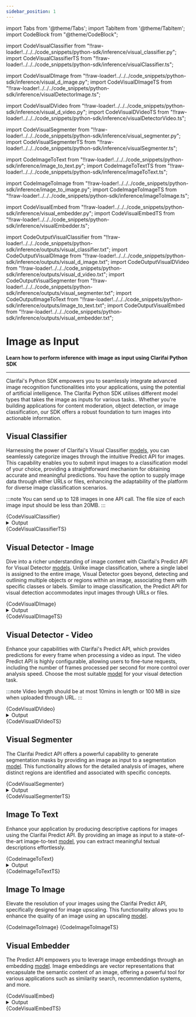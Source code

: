 ```yaml
---
sidebar_position: 1
---
```



import Tabs from '@theme/Tabs';
import TabItem from '@theme/TabItem';
import CodeBlock from "@theme/CodeBlock";


import CodeVisualClassifier from "!!raw-loader!../../../code_snippets/python-sdk/inference/visual_classifier.py";
import CodeVisualClassifierTS from "!!raw-loader!../../../code_snippets/python-sdk/inference/visualClassifier.ts";

import CodeVisualDImage from "!!raw-loader!../../../code_snippets/python-sdk/inference/visual_d_image.py";
import CodeVisualDImageTS from "!!raw-loader!../../../code_snippets/python-sdk/inference/visualDetectorImage.ts";

import CodeVisualDVideo from "!!raw-loader!../../../code_snippets/python-sdk/inference/visual_d_video.py";
import CodeVisualDVideoTS from "!!raw-loader!../../../code_snippets/python-sdk/inference/visualDetectorVideo.ts";



import CodeVisualSegmenter from "!!raw-loader!../../../code_snippets/python-sdk/inference/visual_segmenter.py";
import CodeVisualSegmenterTS from "!!raw-loader!../../../code_snippets/python-sdk/inference/visualSegmenter.ts";

import CodeImageToText from "!!raw-loader!../../../code_snippets/python-sdk/inference/image_to_text.py";
import CodeImageToTextTS from "!!raw-loader!../../../code_snippets/python-sdk/inference/imageToText.ts";

import CodeImageToImage from "!!raw-loader!../../../code_snippets/python-sdk/inference/image_to_image.py";
import CodeImageToImageTS from "!!raw-loader!../../../code_snippets/python-sdk/inference/imageToImage.ts";

import CodeVisualEmbed from "!!raw-loader!../../../code_snippets/python-sdk/inference/visual_embedder.py";
import CodeVisualEmbedTS from "!!raw-loader!../../../code_snippets/python-sdk/inference/visualEmbedder.ts";






import CodeOutputVisualClassifier from "!!raw-loader!../../../code_snippets/python-sdk/inference/outputs/visual_classifier.txt";
import CodeOutputVisualDImage from "!!raw-loader!../../../code_snippets/python-sdk/inference/outputs/visual_d_image.txt";
import CodeOutputVisualDVideo from "!!raw-loader!../../../code_snippets/python-sdk/inference/outputs/visual_d_video.txt";
import CodeOutputVisualSegmenter from "!!raw-loader!../../../code_snippets/python-sdk/inference/outputs/visual_segmenter.txt";
import CodeOutputImageToText from "!!raw-loader!../../../code_snippets/python-sdk/inference/outputs/image_to_text.txt";
import CodeOutputVisualEmbed from "!!raw-loader!../../../code_snippets/python-sdk/inference/outputs/visual_embedder.txt";


# Image as Input

**Learn how to perform inference with image as input using Clarifai Python SDK**
<hr />

Clarifai's Python SDK empowers you to seamlessly integrate advanced image recognition functionalities into your applications, using the potential of artificial intelligence. The Clarifai Python SDK utilises different model types that takes the image as inputs for various tasks.. Whether you're building applications for content moderation, object detection, or image classification, our SDK offers a robust foundation to turn images into actionable information. 

## Visual Classifier

Harnessing the power of Clarifai's Visual Classifier [models](https://clarifai.com/explore/models?page=1&perPage=24&filterData=%5B%7B%22field%22%3A%22model_type_id%22%2C%22value%22%3A%5B%22visual-classifier%22%5D%7D%5D), you can seamlessly categorize images through the intuitive Predict API for images. This capability enables you to submit input images to a classification model of your choice, providing a straightforward mechanism for obtaining accurate and meaningful predictions. You have the option to supply image data through either URLs or files, enhancing the adaptability of the platform for diverse image classification scenarios.


:::note
You can send up to 128 images in one API call. The file size of each image input should be less than 20MB.
:::




<Tabs>
<TabItem value="python" label="Python">
    <CodeBlock className="language-python">{CodeVisualClassifier}</CodeBlock>
    <details>
  <summary>Output</summary>
    <CodeBlock className="language-text">{CodeOutputVisualClassifier}</CodeBlock>
</details> 
</TabItem>
<TabItem value="typescript" label="Typescript">
    <CodeBlock className="language-typescript">{CodeVisualClassifierTS}</CodeBlock>
</TabItem>
</Tabs>





## Visual Detector - Image

Dive into a richer understanding of image content with Clarifai's Predict API for Visual Detector [models](https://clarifai.com/explore/models?page=1&perPage=24&filterData=%5B%7B%22field%22%3A%22model_type_id%22%2C%22value%22%3A%5B%22visual-detector%22%5D%7D%5D). Unlike image classification, where a single label is assigned to the entire image, Visual Detector goes beyond, detecting and outlining multiple objects or regions within an image, associating them with specific classes or labels. Similar to image classification, the Predict API for visual detection accommodates input images through URLs or files.


<Tabs>
<TabItem value="python" label="Python">
    <CodeBlock className="language-python">{CodeVisualDImage}</CodeBlock>
    <details>
  <summary>Output</summary>
    <CodeBlock className="language-text">{CodeOutputVisualDImage}</CodeBlock>
</details> 
</TabItem>
<TabItem value="typescript" label="Typescript">
    <CodeBlock className="language-typescript">{CodeVisualDImageTS}</CodeBlock>
</TabItem>
</Tabs>






## Visual Detector - Video

Enhance your capabilities with Clarifai's Predict API, which provides predictions for every frame when processing a video as input. The video Predict API is highly configurable, allowing users to fine-tune requests, including the number of frames processed per second for more control over analysis speed. Choose the most suitable [model](https://clarifai.com/explore/models?filterData=%5B%7B%22field%22%3A%22model_type_id%22%2C%22value%22%3A%5B%22visual-detector%22%5D%7D%5D&page=2&perPage=24) for your visual detection task.

:::note
Video length should be at most 10mins in length or 100 MB in size when uploaded through URL.
:::

<Tabs>
<TabItem value="python" label="Python">
    <CodeBlock className="language-python">{CodeVisualDVideo}</CodeBlock>
    <details>
  <summary>Output</summary>
    <CodeBlock className="language-text">{CodeOutputVisualDVideo}</CodeBlock>
</details> 
</TabItem>
<TabItem value="typescript" label="Typescript">
    <CodeBlock className="language-typescript">{CodeVisualDVideoTS}</CodeBlock>
</TabItem>
</Tabs>





## Visual Segmenter

The Clarifai Predict API offers a powerful capability to generate segmentation masks by providing an image as input to a segmentation [model](https://clarifai.com/explore/models?page=1&perPage=24&filterData=%5B%7B%22field%22%3A%22model_type_id%22%2C%22value%22%3A%5B%22visual-segmenter%22%5D%7D%5D). This functionality allows for the detailed analysis of images, where distinct regions are identified and associated with specific concepts.


<Tabs>
<TabItem value="python" label="Python">
    <CodeBlock className="language-python">{CodeVisualSegmenter}</CodeBlock>
    <details>
  <summary>Output</summary>
    <CodeBlock className="language-text">{CodeOutputVisualSegmenter}</CodeBlock>
</details> 
</TabItem>
<TabItem value="typescript" label="Typescript">
    <CodeBlock className="language-typescript">{CodeVisualSegmenterTS}</CodeBlock>
</TabItem>
</Tabs>



## Image To Text

Enhance your application by producing descriptive captions for images using the Clarifai Predict API. By providing an image as input to a state-of-the-art image-to-text [model](https://clarifai.com/explore/models?page=1&perPage=24&filterData=%5B%7B%22field%22%3A%22model_type_id%22%2C%22value%22%3A%5B%22image-to-text%22%5D%7D%5D), you can extract meaningful textual descriptions effortlessly.


<Tabs>
<TabItem value="python" label="Python">
    <CodeBlock className="language-python">{CodeImageToText}</CodeBlock>
    <details>
  <summary>Output</summary>
    <CodeBlock className="language-text">{CodeOutputImageToText}</CodeBlock>
</details> 
</TabItem>
<TabItem value="typescript" label="Typescript">
    <CodeBlock className="language-typescript">{CodeImageToTextTS}</CodeBlock>
</TabItem>
</Tabs>





## Image To Image

Elevate the resolution of your images using the Clarifai Predict API, specifically designed for image upscaling. This functionality allows you to enhance the quality of an image using an upscaling [model](https://clarifai.com/explore/models?page=1&perPage=24&filterData=%5B%7B%22field%22%3A%22model_type_id%22%2C%22value%22%3A%5B%22image-to-image%22%5D%7D%5D).

<Tabs>
<TabItem value="python" label="Python">
    <CodeBlock className="language-python">{CodeImageToImage}</CodeBlock>
</TabItem>
<TabItem value="typescript" label="Typescript">
    <CodeBlock className="language-typescript">{CodeImageToImageTS}</CodeBlock>
</TabItem>
</Tabs>

## Visual Embedder

The Predict API empowers you to leverage image embeddings through an embedding [model](https://clarifai.com/explore/models?page=1&perPage=24&filterData=%5B%7B%22field%22%3A%22model_type_id%22%2C%22value%22%3A%5B%22visual-embedder%22%5D%7D%5D). Image embeddings are vector representations that encapsulate the semantic content of an image, offering a powerful tool for various applications such as similarity search, recommendation systems, and more.

<Tabs>
<TabItem value="python" label="Python">
    <CodeBlock className="language-python">{CodeVisualEmbed}</CodeBlock>
    <details>
  <summary>Output</summary>
    <CodeBlock className="language-text">{CodeOutputVisualEmbed}</CodeBlock>
</details> 
</TabItem>
<TabItem value="typescript" label="Typescript">
    <CodeBlock className="language-typescript">{CodeVisualEmbedTS}</CodeBlock>
</TabItem>
</Tabs>




